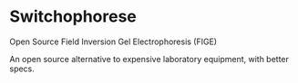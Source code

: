 # Switchophorese
Open Source Field Inversion Gel Electrophoresis (FIGE)

An open source alternative to expensive laboratory equipment, with better specs.

